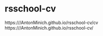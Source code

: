 # rsschool-cv
https:///AntonMinich.github.io/rsschool-cv/cv
https:///AntonMinich.github.io/rsschool-cv/
